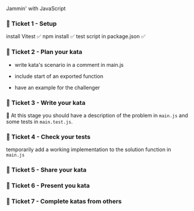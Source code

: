 Jammin' with JavaScript

### 🎫 Ticket 1 - Setup

install Vitest ✅
npm install ✅
test script in package.json ✅

### 🎫 Ticket 2 - Plan your kata

- write kata's scenario in a comment in main.js

- include start of an exported function

- have an example for the challenger

### 🎫 Ticket 3 - Write your kata

🎯 At this stage you should have a description of the problem in `main.js` and some tests in `main.test.js`.

### 🎫 Ticket 4 - Check your tests

temporarily add a working implementation to the solution function in `main.js`

### 🎫 Ticket 5 - Share your kata

### 🎫 Ticket 6 - Present you kata

### 🎫 Ticket 7 - Complete katas from others
